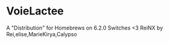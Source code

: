 # VoieLactee
A "Distribution" for Homebrews on 6.2.0 Switches &lt;3
ReiNX by Rei,elise,MarieKirya,Calypso
